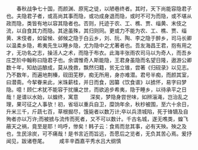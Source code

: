<!-- { "loadSidebar": true } -->
　　春秋战争七十国，而颜渊、原宪之徒，以陋巷终者。其时，天下尚能容隐君子也。夫隐君子者，或高尚其事而隐，或功成身退而隐，或时不可为而隐，或不堪从政而隐，类皆有地以容其隐者也。否则，托迹于农、工、樵、贾、缁黄、末伎之流，以自食其力而隐。其途虽殊，其归则同。更或力不能为农、工、樵、贾、缁黄、末伎者，如留候、邺候之隐于白云乡，刘、阮、陶、李之隐于醉乡，司马长卿以温柔乡隐，希夷先生以睡乡隐，尤为隐中之尤著者也。吾友海昌王君，抱有用之才，无功名之志，操活人之术，而隐于布衣。此海丰张雨农司马以为奇人，而吾乡庄芝阶中翰称曰隐君子也。余谓惟奇人斯能隐，王君身虽隐而名望日隆，遨游公卿数十年，知劫运酿成，莫从挽救，飘然归籍，贫无立锥，尝著《归砚录》以见志。乃不数年，而遍地荆榛，砚田芜秽，痴无所用，身亦难潜。君号半痴，而颜其室，曰潜斋。今挈眷来此，米珠薪桂，并日而食，因纂《饮食谱》以掳怀，易字曰梦隐。噫！顾仁术犹不能容于扰攘之世，而欲追步希夷，隐于睡乡，以待承平之日哉！是谱以水始，以蝗终，寓意
　　深矣，梦隐身尝世味，如辨淄渑，岂治乱之理，果可征之人事欤！初，省垣以重兵自卫，糜饷年余，秋杪被围，至六十余日，升米三千，斤蔬七百，草根掘尽，饿毙者以数万计;卒以兵溃城陷，死于锋镝及自殉者亦以万许;而被掳与流传而死者，又不可以数计。千古名城，遂无噍类，蝗飞蔽天之祸，竟至是耶！呜呼，惨矣！韩子云：食焉而怠其事，必有天殃。殃之及也，生民涂炭，可不痛哉！是书言近而旨远，吾愿后之览者，无负其苦心焉。爰抒闻见，跋诸卷尾。
　　咸丰辛酉嘉平秀水吕大纲慎
　　
